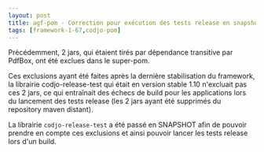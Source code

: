 ```yaml
---
layout: post
title: agf-pom - Correction pour exécution des tests release en snapshot
tags: [framework-1-67,codjo-pom]
---
```

Précédemment, 2 jars, qui étaient tirés par dépendance transitive par PdfBox, ont été exclues dans le super-pom. 

Ces exclusions ayant été faites après la dernière stabilisation du framework, la librairie codjo-release-test qui était en version stable 1.10 n'excluait pas ces 2 jars, ce qui entraînait des échecs de build pour les applications lors du lancement des tests release (les 2 jars ayant été supprimés du repository maven distant).

La librairie ```codjo-release-test``` a été passé en SNAPSHOT afin de pouvoir prendre en compte ces exclusions et ainsi pouvoir lancer les tests release lors d'un build.